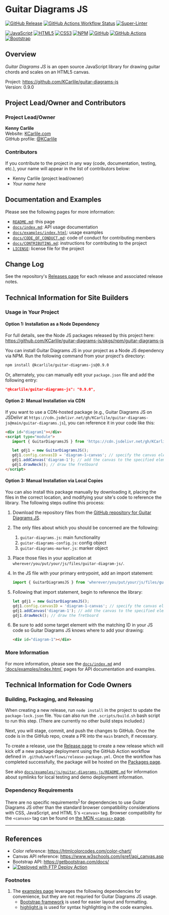 # Guitar Diagrams JS

[![GitHub Release](https://img.shields.io/github/v/release/KCarlile/guitar-diagrams-js?include_prereleases&logo=github&label=Latest%20version)](https://github.com/KCarlile/guitar-diagrams-js/releases)
[![GitHub Actions Workflow Status](https://img.shields.io/github/actions/workflow/status/KCarlile/guitar-diagrams-js/release-package.yml?logo=github&label=NPM%20build)](https://github.com/KCarlile/guitar-diagrams-js/actions/workflows/release-package.yml)
[![Super-Linter](https://github.com/KCarlile/guitar-diagrams-js/actions/workflows/linting.yml/badge.svg)](https://github.com/marketplace/actions/super-linter)

[![JavaScript](https://img.shields.io/badge/javascript-%23323330.svg?style=for-the-badge&logo=javascript&logoColor=%23F7DF1E)](https://ecma-international.org/publications-and-standards/standards/ecma-262/)
[![HTML5](https://img.shields.io/badge/html5-%23E34F26.svg?style=for-the-badge&logo=html5&logoColor=white)](https://www.w3.org/standards/history/html52/)
[![CSS3](https://img.shields.io/badge/css3-%231572B6.svg?style=for-the-badge&logo=css3&logoColor=white)](https://www.w3.org/TR/CSS/#css)
[![NPM](https://img.shields.io/badge/NPM-%23CB3837.svg?style=for-the-badge&logo=npm&logoColor=white)](https://www.npmjs.com/)
[![GitHub](https://img.shields.io/badge/github-%23121011.svg?style=for-the-badge&logo=github&logoColor=white)](https://www.github.com/)
[![GitHub Actions](https://img.shields.io/badge/github%20actions-%232671E5.svg?style=for-the-badge&logo=githubactions&logoColor=white)](https://github.com/KCarlile/guitar-diagrams-js/actions)
[![Bootstrap](https://img.shields.io/badge/Bootstrap-563D7C?style=for-the-badge&logo=bootstrap&logoColor=white)](https://getbootstrap.com/)

## Overview

_Guitar Diagrams JS_ is an open source JavaScript library for drawing guitar chords and scales on an HTML5 canvas.

Project: <https://github.com/KCarlile/guitar-diagrams-js>\
Version: 0.9.0

## Project Lead/Owner and Contributors

### Project Lead/Owner

**Kenny Carlile**\
Website: [KCarlile.com](https://www.kcarlile.com/)\
GitHub profile: [@KCarlile](https://github.com/KCarlile)

### Contributors

 If you contribute to the project in any way (code, documentation, testing, etc.), your name will appear in the list of contributors below:

- Kenny Carlile (project lead/owner)
- _Your name here_

## Documentation and Examples

Please see the following pages for more information:

- [`README.md`](README.md): this page
- [`docs/index.md`](docs/index.md): API usage documentation
- [`docs/examples/index.html`](docs/examples/index.html): usage examples
- [`docs/CODE_OF_CONDUCT.md`](docs/CODE_OF_CONDUCT.md): code of conduct for contributing members
- [`docs/CONTRIBUTING.md`](docs/CONTRIBUTING.md): instructions for contributing to the project
- [`LICENSE`](LICENSE): license file for the project

## Change Log

See the repository's [Releases page](https://github.com/KCarlile/guitar-diagrams-js/releases) for each release and associated release notes.

## Technical Information for Site Builders

### Usage in Your Project

#### Option 1: Installation as a Node Dependency

For full details, see the Node JS packages released by this project here: <https://github.com/KCarlile/guitar-diagrams-js/pkgs/npm/guitar-diagrams-js>

You can install Guitar Diagrams JS in your project as a Node JS dependency via NPM. Run the following command from your project's directory:

```bash
npm install @kcarlile/guitar-diagrams-js@0.9.0
```

Or, alternately, you can manually edit your `package.json` file and add the following entry:

```json
"@kcarlile/guitar-diagrams-js": "0.9.0",
```

#### Option 2: Manual Installation via CDN

If you want to use a CDN-hosted package (e.g., Guitar Diagrams JS on JSDelivr at `https://cdn.jsdelivr.net/gh/KCarlile/guitar-diagrams-js@main/guitar-diagrams.js`), you can reference it in your code like this:

```html
<div id="diagram1"></div>
<script type="module">
   import { GuitarDiagramsJS } from 'https://cdn.jsdelivr.net/gh/KCarlile/guitar-diagrams-js@main/guitar-diagrams.js';

   let gdj1 = new GuitarDiagramsJS();
   gdj1.config.canvasID = 'diagram-1-canvas'; // specify the canvas element's an ID
   gdj1.addCanvas('diagram-1'); // add the canvas to the specified element ID on the page
   gdj1.drawNeck(); // draw the fretboard
</script>
```

#### Option 3: Manual Installation via Local Copies

You can also install this package manually by downloading it, placing the files in the correct location, and modifying your site's code to reference the library. The following steps outline this process:

1. Download the repository files from the [GitHub repository for Guitar Diagrams JS](https://github.com/KCarlile/guitar-diagrams-js).
1. The only files about which you should be concerned are the following:
   1. `guitar-diagrams.js`: main functionality
   1. `guitar-diagrams-config.js`: config object
   1. `guitar-diagrams-marker.js`: marker object
1. Place those files in your application at `wherever/you/put/your/js/files/guitar-diagram-js/`.
1. In the JS file with your primary entrypoint, add an import statement:

   ```javascript
   import { GuitarDiagramsJS } from 'wherever/you/put/your/js/files/guitar-diagrams-js/guitar-diagrams.js';
   ```

1. Following that import statement, begin to reference the library:

   ```javascript
   let gdj1 = new GuitarDiagramsJS();
   gdj1.config.canvasID = 'diagram-1-canvas'; // specify the canvas element's an ID
   gdj1.addCanvas('diagram-1'); // add the canvas to the specified element ID on the page
   gdj1.drawNeck(); // draw the fretboard
   ```

1. Be sure to add some target element with the matching ID in your JS code so Guitar Diagrams JS knows where to add your drawing:

   ```html
   <div id="diagram-1"></div>
   ```

### More Information

For more information, please see the [`docs/index.md`](docs/index.md) and ['docs/examples/index.html`](docs/examples/index.html) pages for API documentation and examples.

## Technical Information for Code Owners

### Building, Packaging, and Releasing

When creating a new release, run `node install` in the project to update the `package-lock.json` file. You can also run the `.scripts/build.sh` bash script to run this step. (There are currently no other build steps included.)

Next, you will stage, commit, and push the changes to GitHub. Once the code is in the GitHub repo, create a PR into the `main` branch, if necessary.

To create a release, use the [Release page](https://github.com/KCarlile/guitar-diagrams-js/releases) to create a new release which will kick off a new package deployment using the GitHub Action workflow defined in `.github/workflows/release-package.yml`. Once the workflow has completed successfully, the package will be hosted on the [Packages page](https://github.com/KCarlile/guitar-diagrams-js/pkgs/npm/guitar-diagrams-js).

See also [`docs/examples/js/guitar-diagrams-js/README.md`](docs/examples/js/guitar-diagrams-js/README.md) for information about symlinks for local testing and demo deployment information.

### Dependency Requirements

There are no specific requirements<sup>[1](#footnotes)</sup> for dependencies to use Guitar Diagrams JS other than the standard browser compatibility considerations with CSS, JavaScript, and HTML 5's `<canvas>` tag. Browser compatibility for the `<canvas>` tag can be found on [the MDN `<canvas>` page](https://developer.mozilla.org/en-US/docs/Web/HTML/Element/canvas#browser_compatibility).

----

## References

- Color reference: <https://htmlcolorcodes.com/color-chart/>
- Canvas API reference: <https://www.w3schools.com/jsref/api_canvas.asp>
- Bootstrap API: <https://getbootstrap.com/docs/>
- [<img alt="Deployed with FTP Deploy Action" src="https://img.shields.io/badge/Deployed With-FTP DEPLOY ACTION-%3CCOLOR%3E?style=for-the-badge&color=0077b6">](https://github.com/SamKirkland/FTP-Deploy-Action)

### <a href="footnotes"></a>Footnotes

1. The [examples page](docs/examples/index.html) leverages the following dependencies for convenience, but they are not requried for Guitar Diagrams JS usage.
   - [Bootstrap framework](https://getbootstrap.com/) is used for easier layout and formatting.
   - [highlight.js](https://highlightjs.org/) is used for syntax highlighting in the code examples.
